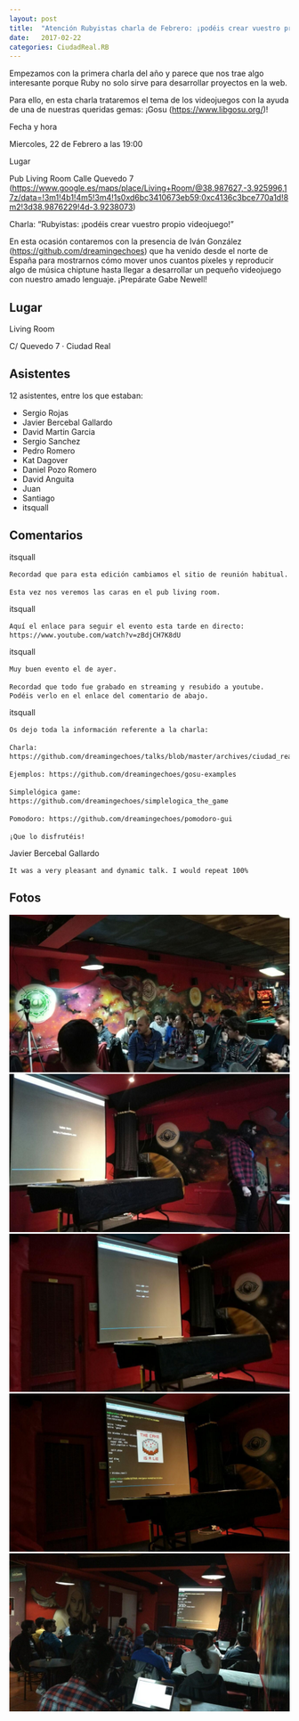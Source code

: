```yaml
---
layout: post
title:  "Atención Rubyistas charla de Febrero: ¡podéis crear vuestro propio videojuego!"
date:   2017-02-22
categories: CiudadReal.RB
---
```


Empezamos con la primera charla del año y parece que nos trae algo interesante
porque Ruby no solo sirve para desarrollar proyectos en la web.

Para ello, en esta charla trataremos el tema de los videojuegos con la ayuda de
una de nuestras queridas gemas: ¡Gosu (https://www.libgosu.org/)!

Fecha y hora

Miercoles, 22 de Febrero a las 19:00

Lugar

Pub Living Room
Calle Quevedo 7
(https://www.google.es/maps/place/Living+Room/@38.987627,-3.925996,17z/data=!3m1!4b1!4m5!3m4!1s0xd6bc3410673eb59:0xc4136c3bce770a1d!8m2!3d38.9876229!4d-3.9238073)

Charla: “Rubyistas: ¡podéis crear vuestro propio videojuego!”

En esta ocasión contaremos con la presencia de Iván González
(https://github.com/dreamingechoes) que ha venido desde el norte de España para
mostrarnos cómo mover unos cuantos píxeles y reproducir algo de música chiptune
hasta llegar a desarrollar un pequeño videojuego con nuestro amado lenguaje.
¡Prepárate Gabe Newell!


## Lugar

Living Room

C/ Quevedo 7 · Ciudad Real

## Asistentes

12 asistentes, entre los que estaban:

- Sergio Rojas
- Javier Bercebal Gallardo
- David Martin Garcia
- Sergio Sanchez
- Pedro Romero
- Kat Dagover
- Daniel Pozo Romero
- David Anguita
- Juan
- Santiago
- itsquall

## Comentarios

itsquall

    Recordad que para esta edición cambiamos el sitio de reunión habitual.

    Esta vez nos veremos las caras en el pub living room.

itsquall

    Aquí el enlace para seguir el evento esta tarde en directo:
    https://www.youtube.com/watch?v=zBdjCH7K8dU

itsquall

    Muy buen evento el de ayer.

    Recordad que todo fue grabado en streaming y resubido a youtube. Podéis verlo en el enlace del comentario de abajo.

itsquall

    Os dejo toda la información referente a la charla:

    Charla:
    https://github.com/dreamingechoes/talks/blob/master/archives/ciudad_real_rb_02_2017/create_your_own_game_with_ruby_and_gosu.rb

    Ejemplos: https://github.com/dreamingechoes/gosu-examples

    Simplelógica game: https://github.com/dreamingechoes/simplelogica_the_game

    Pomodoro: https://github.com/dreamingechoes/pomodoro-gui

    ¡Que lo disfrutéis!

Javier Bercebal Gallardo

    It was a very pleasant and dynamic talk. I would repeat 100%

## Fotos

![Foto 1](/pictures/2017-02-22-rb-foto1.jpg)
![Foto 2](/pictures/2017-02-22-rb-foto2.jpg)
![Foto 3](/pictures/2017-02-22-rb-foto3.jpg)
![Foto 4](/pictures/2017-02-22-rb-foto4.jpg)
![Foto 5](/pictures/2017-02-22-rb-foto5.jpg)

